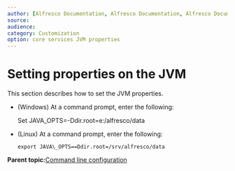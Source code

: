 ```yaml
---
author: [Alfresco Documentation, Alfresco Documentation, Alfresco Documentation]
source: 
audience: 
category: Customization
option: core services JVM properties
---
```


# Setting properties on the JVM

This section describes how to set the JVM properties.

-   \(Windows\) At a command prompt, enter the following:

    Set JAVA\_OPTS=-Ddir.root=e:/alfresco/data

-   \(Linux\) At a command prompt, enter the following:

    `export JAVA\_OPTS==Ddir.root=/srv/alfresco/data`


**Parent topic:**[Command line configuration](../concepts/cmd-line-config.md)

